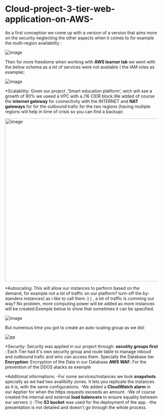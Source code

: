 # Cloud-project-3-tier-web-application-on-AWS-

As a first conception we come up with a version of a version that aims more on the security neglecting the other aspects when it comes to for example the multi-region availability :


![image](https://github.com/GuiguiSalma/Cloud-project-3-tier-web-application-on-AWS-/assets/132245605/ba0a25aa-8e09-4940-96bc-43696d798c2d)

Then for more freedome when working with **AWS learner lab** we went with the below schema as a lot of services were not available ( the IAM roles as example):


![image](https://github.com/GuiguiSalma/Cloud-project-3-tier-web-application-on-AWS-/assets/132245605/7cac019a-6d33-4cba-8eea-d91957072d31)

*Scalability:
Given our project ,'Smart education platform', wich will see a growth of 90%  we useed a VPC with a  /16 CIDR block.We added of course the **internet gateway** for connectivity with the INTERNET and **NAT gateways** for for the outbound trafic for the two regions (having multiple regions will help in time of crisis so you can find a backup):

<img width="537" alt="image" src="https://github.com/GuiguiSalma/Cloud-project-3-tier-web-application-on-AWS-/assets/132245605/b3d94d79-bdcb-46d7-8ad6-df0b6d64cfd7">


*Autoscaling:
This will allow our instances to perform based on the demand, for example not a lot of traffic on our platform? turn-off the by-standers instances( as i like to call them :) ) , a lot of traffic is comming our way? No problem, more computing power will be added as more instances will be created.Exemple below to show that sometimes it can be specified.

![image](https://github.com/GuiguiSalma/Cloud-project-3-tier-web-application-on-AWS-/assets/132245605/7ff41d70-438c-4c0d-b110-80367d092342)

But numerous time you got to create an auto-scaling group as we did:

![pp](https://github.com/GuiguiSalma/Cloud-project-3-tier-web-application-on-AWS-/assets/132245605/a0eb2ee0-56fb-4b6e-b2fd-425d98b514b3)

*Security:
Security was applied in our project  through:
  **secutity groups first** :
  Each Tier had it's own security group and route table to manage inboud and outbound trafic and who can access them. Specially the Database tier
  **Encryption**:
  Encryption of the Data in our Database
  **AWS WAF**:
  For the prevention of the DDOS atacks as exemple

 *Additional informations:
-For some services/instances we took **snapshots** specially as we had two availibilty zones. It lets you replicate the instances as it is, with the same configurations.
-We added a **CloudWatch alarm** in our Apptier for when the https requests exceeds an amount.
-We of course created the internal and external **load balencers** to ensure equality between our servers :)
-The **S3 bucket** was used for the deployment of the app.
-the presentation is not detailed and doesn't go through the whole process.

